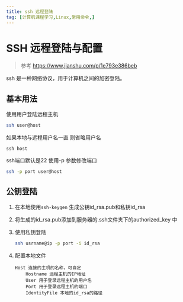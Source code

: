 ```yaml
---
title: ssh 远程登陆
tag: [计算机课程学习,Linux,常用命令,]
---
```

# SSH 远程登陆与配置

> 参考 https://www.jianshu.com/p/1e793e386beb

ssh 是一种网络协议，用于计算机之间的加密登陆。

## 基本用法

使用用户登陆远程主机

```sh
ssh user@host
```

如果本地与远程用户名一直 则省略用户名

```
ssh host
```

ssh端口默认是22 使用-p 参数修改端口

```sh
ssh -p port user@host
```

## 公钥登陆

1. 在本地使用`ssh-keygen` 生成公钥id_rsa.pub和私钥id_rsa

2. 将生成的id_rsa.pub添加到服务器的.ssh文件夹下的authorized_key 中

3. 使用私钥登陆

    ```sh
    ssh usrname@ip -p port -i id_rsa
    ```

4. 配置本地文件

    ```
    Host 连接的主机的名称，可自定
        Hostname 远程主机的IP地址
        User 用于登录远程主机的用户名
        Port 用于登录远程主机的端口
        IdentityFile 本地的id_rsa的路径
    ```

    